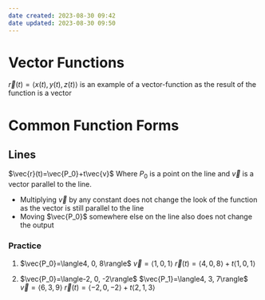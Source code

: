 ```yaml
---
date created: 2023-08-30 09:42
date updated: 2023-08-30 09:50
---
```


# Vector Functions

$\vec{r}(t)=\langle x(t), y(t), z(t)\rangle$ is an example of a vector-function as the result of the function is a vector

# Common Function Forms

## Lines

$\vec{r}(t)=\vec{P_0}+t\vec{v}$
Where $P_0$ is a point on the line and $\vec{v}$ is a vector parallel to the line.
- Multiplying $\vec{v}$ by any constant does not change the look of the function as the vector is still parallel to the line
- Moving $\vec{P_0}$ somewhere else on the line also does not change the output

### Practice

1. $\vec{P_0}=\langle4, 0, 8\rangle$
   $\vec{v}=\langle1, 0, 1\rangle$
   $\vec{r}(t)=\langle4, 0, 8\rangle + t\langle1, 0, 1\rangle$

2. $\vec{P_0}=\langle-2, 0, -2\rangle$
   $\vec{P_1}=\langle4, 3, 7\rangle$
   $\vec{v}=\langle6, 3, 9\rangle$
   $\vec{r}(t)=\langle-2, 0, -2\rangle + t\langle2,1,3\rangle$

## 